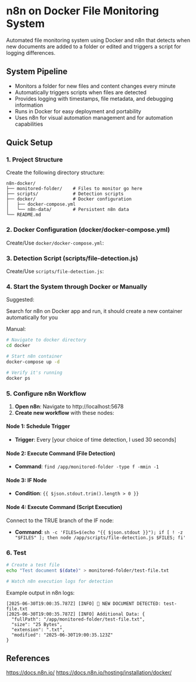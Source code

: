 # n8n on Docker File Monitoring System

Automated file monitoring system using Docker and n8n that detects when new documents are added to a folder or edited and triggers a script for logging differences.

## System Pipeline

- Monitors a folder for new files and content changes every minute
- Automatically triggers scripts when files are detected
- Provides logging with timestamps, file metadata, and debugging information
- Runs in Docker for easy deployment and portability
- Uses n8n for visual automation management and for automation capabilities

## Quick Setup

### 1. Project Structure

Create the following directory structure:

```
n8n-docker/
├── monitored-folder/    # Files to monitor go here
├── scripts/             # Detection scripts
├── docker/              # Docker configuration
│   ├── docker-compose.yml
│   └── n8n-data/        # Persistent n8n data
└── README.md
```

### 2. Docker Configuration (docker/docker-compose.yml)

Create/Use `docker/docker-compose.yml`:

### 3. Detection Script (scripts/file-detection.js)

Create/Use `scripts/file-detection.js`:

### 4. Start the System through Docker or Manually

Suggested:

Search for n8n on Docker app and run, it should create a new container automatically for you

Manual:

```bash
# Navigate to docker directory
cd docker

# Start n8n container
docker-compose up -d

# Verify it's running
docker ps
```

### 5. Configure n8n Workflow

1. **Open n8n**: Navigate to http://localhost:5678
3. **Create new workflow** with these nodes:

#### Node 1: Schedule Trigger
- **Trigger**: Every [your choice of time detection, I used 30 seconds]

#### Node 2: Execute Command (File Detection)
- **Command**: `find /app/monitored-folder -type f -mmin -1`

#### Node 3: IF Node
- **Condition**: `{{ $json.stdout.trim().length > 0 }}`

#### Node 4: Execute Command (Script Execution)
Connect to the TRUE branch of the IF node:
- **Command**: `sh -c 'FILES=$(echo "{{ $json.stdout }}"); if [ ! -z "$FILES" ]; then node /app/scripts/file-detection.js $FILES; fi'`

### 6. Test

```bash
# Create a test file
echo "Test document $(date)" > monitored-folder/test-file.txt

# Watch n8n execution logs for detection
```

Example output in n8n logs:
```
[2025-06-30T19:00:35.787Z] [INFO] 📄 NEW DOCUMENT DETECTED: test-file.txt
[2025-06-30T19:00:35.787Z] [INFO] Additional Data: {
  "fullPath": "/app/monitored-folder/test-file.txt",
  "size": "25 Bytes",
  "extension": ".txt",
  "modified": "2025-06-30T19:00:35.123Z"
}
```

## References
https://docs.n8n.io/ 
https://docs.n8n.io/hosting/installation/docker/
